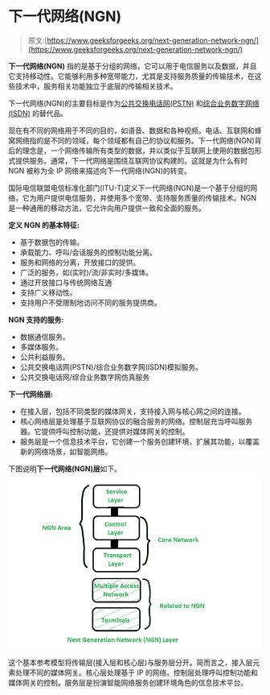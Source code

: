# 下一代网络(NGN)

> 原文:[https://www.geeksforgeeks.org/next-generation-network-ngn/](https://www.geeksforgeeks.org/next-generation-network-ngn/)

**下一代网络(NGN)** 指的是基于分组的网络，它可以用于电信服务以及数据，并且它支持移动性。它能够利用多种宽带能力，尤其是支持服务质量的传输技术，在这些技术中，服务相关功能独立于底层的传输相关技术。

下一代网络(NGN)的主要目标是作为[公共交换电话网(PSTN)](https://www.geeksforgeeks.org/what-are-voip-pstn-and-pots/) 和[综合业务数字网络(ISDN)](https://www.geeksforgeeks.org/integrated-services-digital-network-isdn/) 的替代品。

现在有不同的网络用于不同的目的，如语音、数据和各种视频。电话、互联网和蜂窝网络指的是不同的领域，每个领域都有自己的协议和服务。下一代网络(NGN)背后的理念是，一个网络传输所有类型的数据，并以类似于互联网上使用的数据包形式提供服务。通常，下一代网络是围绕互联网协议构建的。这就是为什么有时 NGN 被称为全 IP 网络来描述向下一代网络(NGN)的转变。

国际电信联盟电信标准化部门(ITU-T)定义下一代网络(NGN)是一个基于分组的网络，它为用户提供电信服务，并使用多个宽带、支持服务质量的传输技术。NGN 是一种通用的移动方法，它允许向用户提供一致和全面的服务。

**定义 NGN 的基本特征:**

*   基于数据包的传输。
*   承载能力、呼叫/会话服务的控制功能分离。
*   服务和网络的分离，开放接口的提供。
*   广泛的服务，如(实时)/流/非实时/多媒体。
*   通过开放接口与传统网络互通
*   支持广义移动性。
*   支持用户不受限制地访问不同的服务提供商。

**NGN 支持的服务:**

*   数据通信服务。
*   多媒体服务。
*   公共利益服务。
*   公共交换电话网(PSTN)/综合业务数字网(ISDN)模拟服务。
*   公共交换电话网/综合业务数字网仿真服务

**下一代网络层:**

*   在接入层，包括不同类型的媒体网关，支持接入网与核心网之间的连接。
*   核心网络层是处理基于互联网协议的融合服务的网络。控制层充当呼叫服务器。它提供呼叫控制功能，还提供对媒体网关的控制。
*   服务层是一个信息技术平台，它创建一个服务创建环境，扩展其功能，以覆盖新的网络场景，如智能网络。

下图说明**下一代网络(NGN)层**如下。
[![](img/78e30b43954ad587c79a723e5cc84688.png)](https://media.geeksforgeeks.org/wp-content/uploads/20201010224418/ngnlayerLI.jpg)

这个基本参考模型将传输层(接入层和核心层)与服务层分开。简而言之，接入层元素处理不同的媒体网关。核心层处理基于 IP 的网络。控制层处理呼叫控制功能和媒体网关的控制。服务层是扮演智能网络服务创建环境角色的信息技术平台。